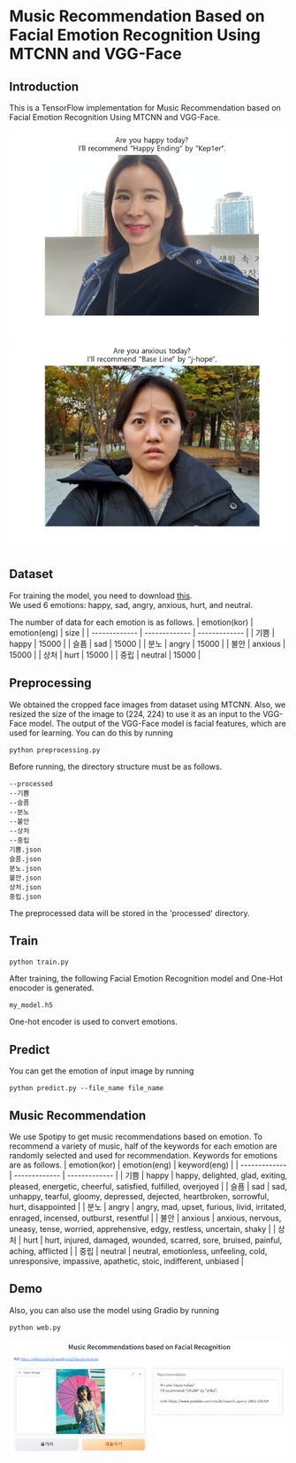 # Music Recommendation Based on Facial Emotion Recognition Using MTCNN and VGG-Face

## Introduction
This is a TensorFlow implementation for Music Recommendation based on Facial Emotion Recognition Using MTCNN and VGG-Face.

![image](https://github.com/byunghyun23/facial-emotion/blob/main/assets/fig1.png)
![image](https://github.com/byunghyun23/facial-emotion/blob/main/assets/fig2.png)

## Dataset
For training the model, you need to download [this](https://aihub.or.kr/aihubdata/data/view.do?currMenu=115&topMenu=100&dataSetSn=82).  
We used 6 emotions: happy, sad, angry, anxious, hurt, and neutral.

The number of data for each emotion is as follows.
| emotion(kor)  | emotion(eng)  | size          |
| ------------- | ------------- | ------------- |
| 기쁨          | happy         | 15000         |
| 슬픔          | sad           | 15000         |
| 분노          | angry         | 15000         |
| 불안          | anxious       | 15000         |
| 상처          | hurt          | 15000         |
| 중립          | neutral       | 15000         |

## Preprocessing
We obtained the cropped face images from dataset using MTCNN. 
Also, we resized the size of the image to (224, 224) to use it as an input to the VGG-Face model. 
The output of the VGG-Face model is facial features, which are used for learning. 
You can do this by running
```
python preprocessing.py
```
Before running, the directory structure must be as follows.
```
--processed
--기쁨
--슬픔
--분노
--불안
--상처
--중립
기쁨.json
슬픔.json
분노.json
불안.json
상처.json
중립.json
```
The preprocessed data will be stored in the 'processed' directory.

## Train
```
python train.py
```
After training, the following Facial Emotion Recognition model and One-Hot enocoder is generated.
```
my_model.h5
```
One-hot encoder is used to convert emotions.

## Predict
You can get the emotion of input image by running
```
python predict.py --file_name file_name
```

## Music Recommendation
We use Spotipy to get music recommendations based on emotion. 
To recommend a variety of music, half of the keywords for each emotion are randomly selected and used for recommendation. 
Keywords for emotions are as follows.
| emotion(kor)  | emotion(eng)  | keyword(eng)          |
| ------------- | ------------- | ------------- |
| 기쁨          | happy         | happy, delighted, glad, exiting, pleased, energetic, cheerful, satisfied, fulfilled, overjoyed |
| 슬픔          | sad           | sad, unhappy, tearful, gloomy, depressed, dejected, heartbroken, sorrowful, hurt, disappointed |
| 분노          | angry         | angry, mad, upset, furious, livid, irritated, enraged, incensed, outburst, resentful |
| 불안          | anxious       | anxious, nervous, uneasy, tense, worried, apprehensive, edgy, restless, uncertain, shaky |
| 상처          | hurt          | hurt, injured, damaged, wounded, scarred, sore, bruised, painful, aching, afflicted |
| 중립          | neutral       | neutral, emotionless, unfeeling, cold, unresponsive, impassive, apathetic, stoic, indifferent, unbiased |

## Demo
Also, you can also use the model using Gradio by running
```
python web.py
```
![image](https://github.com/byunghyun23/facial-emotion/blob/main/assets/fig3.png)

